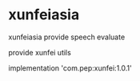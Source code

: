 # xunfeiasia
xunfeiasia provide speech evaluate



provide xunfei utils


implementation 'com.pep:xunfei:1.0.1'
